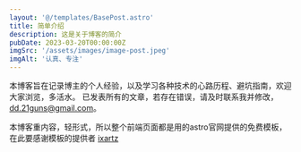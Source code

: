 ```yaml
---
layout: '@/templates/BasePost.astro'
title: 简单介绍
description: 这是关于博客的简介
pubDate: 2023-03-20T00:00:00Z
imgSrc: '/assets/images/image-post.jpeg'
imgAlt: '认真、专注'
---
```


  本博客旨在记录博主的个人经验，以及学习各种技术的心路历程、避坑指南，欢迎大家浏览，多活水。
已发表所有的文章，若存在错误，请及时联系我并修改，dd.21guns@gmail.com。

本博客重内容，轻形式，所以整个前端页面都是用的astro官网提供的免费模板，在此要感谢模板的提供者
[ixartz](https://github.com/ixartz/Astro-boilerplate)